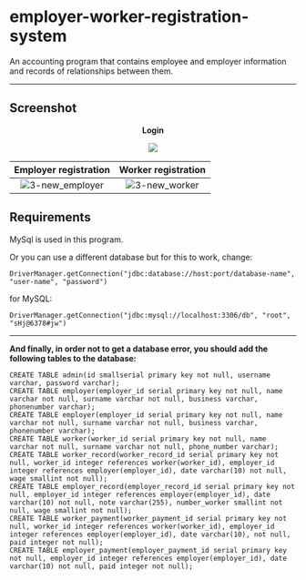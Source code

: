 # employer-worker-registration-system
An accounting program that contains employee and employer information and records of relationships between them.

---
## Screenshot
<p align="center"><strong>Login</strong></p>
<p align="center"><img src="https://user-images.githubusercontent.com/71611710/157845415-c8f293df-5e1a-4ac5-a066-1971ee3ab6ae.png"></p>

 **Employer registration**|  **Worker registration**
:------------------------:|:------------------------:
 ![3-new_employer](https://user-images.githubusercontent.com/71611710/157849241-2a4ea23f-f195-4152-ab57-b2da20a1ea87.png)  |  ![3-new_worker](https://user-images.githubusercontent.com/71611710/157849850-5c6cfda1-05cd-4164-8287-474496cd189e.png)

<!--| **Search Box**  
:----------------:
![5-view_worker](https://user-images.githubusercontent.com/71611710/157850829-c03944a1-bd1b-41d6-875b-61f8d8ce4d62.png)-->


## Requirements
MySql is used in this program. 


Or you can use a different database but for this to work, change:
```
DriverManager.getConnection("jdbc:database://host:port/database-name", "user-name", "password")
```
for MySQL:
```
DriverManager.getConnection("jdbc:mysql://localhost:3306/db", "root", "sHj@6378#jw")
```
---

**And finally, in order not to get a database error, you should add the following tables to the database:**
```
CREATE TABLE admin(id smallserial primary key not null, username varchar, password varchar);
CREATE TABLE employer(employer_id serial primary key not null, name varchar not null, surname varchar not null, business varchar, phonenumber varchar);
CREATE TABLE employer(employer_id serial primary key not null, name varchar not null, surname varchar not null, business varchar, phonenumber varchar);
CREATE TABLE worker(worker_id serial primary key not null, name varchar not null, surname varchar not null, phone_number varchar);
CREATE TABLE worker_record(worker_record_id serial primary key not null, worker_id integer references worker(worker_id), employer_id integer references employer(employer_id), date varchar(10) not null, wage smallint not null);
CREATE TABLE employer_record(employer_record_id serial primary key not null, employer_id integer references employer(employer_id), date varchar(10) not null, note varchar(255), number_worker smallint not null, wage smallint not null);
CREATE TABLE worker_payment(worker_payment_id serial primary key not null, worker_id integer references worker(worker_id), employer_id integer references employer(employer_id), date varchar(10), not null, paid integer not null);
CREATE TABLE employer_payment(employer_payment_id serial primary key not null, employer_id integer references employer(employer_id), date varchar(10) not null, paid integer not null);
```
